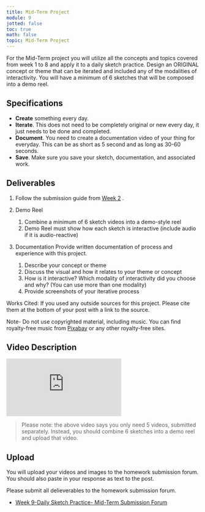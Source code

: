 ```yaml
---
title: Mid-Term Project
module: 9
jotted: false
toc: true
math: false
topic: Mid-Term Project
---
```


For the Mid-Term project you will utilize all the concepts and topics covered from week 1 to 8 and apply it to a daily sketch practice.  Design an ORIGINAL concept or theme that can be iterated and included any of the modalities of interactivity.  You will have a minimum of 6 sketches that will be composed into a demo reel. 

## Specifications

- **Create** something every day.
- **Iterate**. This does not need to be completely original or new every day, it just needs to be done and completed.
- **Document**. You need to create a documentation video of your thing for everyday. This can be as short as 5 second and as long as 30-60 seconds.
- **Save**. Make sure you save your sketch, documentation, and associated work.

## Deliverables

1. Follow the submission guide from [Week 2](https://montana-media-arts.github.io/340-interactive-art/modules/week-2/homework/) .

2. Demo Reel
	1. Combine a minimum of 6 sketch videos into a demo-style reel
	2. Demo Reel must show how each sketch is interactive (include audio if it is audio-reactive)

3. Documentation 
   Provide written documentation of process and experience with this project.
	1. Describe your concept or theme
	2. Discuss the visual and how it relates to your theme or concept
	3. How is it interactive? Which modality of interactivity did you choose and why? (You can use more than one modality)
	4. Provide screenshots of your iterative process

Works Cited: If you used any outside sources for this project.  Please cite them at the bottom of your post with a link to the source.

Note- Do not use copyrighted material, including music.  You can find royalty-free music from [Pixabay](https://pixabay.com/music/) or any other royalty-free sites.

## Video Description

<div class="embed-responsive embed-responsive-16by9"><iframe class="embed-responsive-item" src="https://www.youtube.com/embed/e9duohvhga4" frameborder="0" allow="accelerometer; autoplay; encrypted-media; gyroscope; picture-in-picture" allowfullscreen></iframe></div>

> Please note: the above video says you only need 5 videos, submitted separately. Instead, you should combine 6 sketches into a demo reel and upload that video.

## Upload

You will upload your videos and images to the homework submission forum. You should also paste in your response as text to the post. 

Please submit all delieverables to the homework submission forum.

- [Week 9-Daily Sketch Practice- Mid-Term Submission Forum](https://moodle.umt.edu/mod/hsuforum/view.php?id=2774172)






